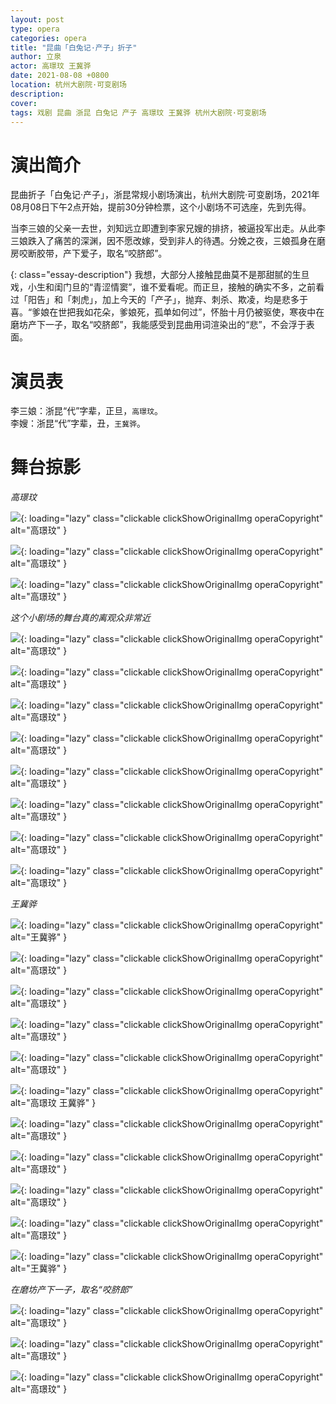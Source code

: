 ```yaml
---
layout: post
type: opera
categories: opera
title: "昆曲「白兔记·产子」折子"
author: 立泉
actor: 高璟玟 王冀骅 
date: 2021-08-08 +0800
location: 杭州大剧院·可变剧场
description: 
cover: 
tags: 戏剧 昆曲 浙昆 白兔记 产子 高璟玟 王冀骅 杭州大剧院·可变剧场
---
```


# 演出简介

昆曲折子「白兔记·产子」，浙昆常规小剧场演出，杭州大剧院·可变剧场，2021年08月08日下午2点开始，提前30分钟检票，这个小剧场不可选座，先到先得。

当李三娘的父亲一去世，刘知远立即遭到李家兄嫂的排挤，被逼投军出走。从此李三娘跌入了痛苦的深渊，因不愿改嫁，受到非人的待遇。分娩之夜，三娘孤身在磨房咬断胶带，产下爱子，取名“咬脐郎”。

{: class="essay-description"}
我想，大部分人接触昆曲莫不是那甜腻的生旦戏，小生和闺门旦的“青涩情窦”，谁不爱看呢。而正旦，接触的确实不多，之前看过「阳告」和「刺虎」，加上今天的「产子」，抛弃、刺杀、欺凌，均是悲多于喜。“爹娘在世把我如花朵，爹娘死，孤单如何过”，怀胎十月仍被驱使，寒夜中在磨坊产下一子，取名“咬脐郎”，我能感受到昆曲用词渲染出的“悲”，不会浮于表面。

# 演员表

李三娘：浙昆“代”字辈，正旦，`高璟玟`。  
李嫂：浙昆“代”字辈，丑，`王冀骅`。

# 舞台掠影

*高璟玟*

![](https://apqx.oss-cn-hangzhou.aliyuncs.com/blog/opera_20210808/baituji_chanzi/DSC07117_thumb.jpg){: loading="lazy" class="clickable clickShowOriginalImg operaCopyright" alt="高璟玟" }

![](https://apqx.oss-cn-hangzhou.aliyuncs.com/blog/opera_20210808/baituji_chanzi/DSC07121_thumb.jpg){: loading="lazy" class="clickable clickShowOriginalImg operaCopyright" alt="高璟玟" }

![](https://apqx.oss-cn-hangzhou.aliyuncs.com/blog/opera_20210808/baituji_chanzi/DSC07123_thumb.jpg){: loading="lazy" class="clickable clickShowOriginalImg operaCopyright" alt="高璟玟" }

*这个小剧场的舞台真的离观众非常近*

![](https://apqx.oss-cn-hangzhou.aliyuncs.com/blog/opera_20210808/baituji_chanzi/DSC07131_thumb.jpg){: loading="lazy" class="clickable clickShowOriginalImg operaCopyright" alt="高璟玟" }

![](https://apqx.oss-cn-hangzhou.aliyuncs.com/blog/opera_20210808/baituji_chanzi/DSC07134_thumb.jpg){: loading="lazy" class="clickable clickShowOriginalImg operaCopyright" alt="高璟玟" }

![](https://apqx.oss-cn-hangzhou.aliyuncs.com/blog/opera_20210808/baituji_chanzi/DSC07144_thumb.jpg){: loading="lazy" class="clickable clickShowOriginalImg operaCopyright" alt="高璟玟" }

![](https://apqx.oss-cn-hangzhou.aliyuncs.com/blog/opera_20210808/baituji_chanzi/DSC07147_thumb.jpg){: loading="lazy" class="clickable clickShowOriginalImg operaCopyright" alt="高璟玟" }

![](https://apqx.oss-cn-hangzhou.aliyuncs.com/blog/opera_20210808/baituji_chanzi/DSC07157_thumb.jpg){: loading="lazy" class="clickable clickShowOriginalImg operaCopyright" alt="高璟玟" }

![](https://apqx.oss-cn-hangzhou.aliyuncs.com/blog/opera_20210808/baituji_chanzi/DSC07175_thumb.jpg){: loading="lazy" class="clickable clickShowOriginalImg operaCopyright" alt="高璟玟" }

![](https://apqx.oss-cn-hangzhou.aliyuncs.com/blog/opera_20210808/baituji_chanzi/DSC07178_thumb.jpg){: loading="lazy" class="clickable clickShowOriginalImg operaCopyright" alt="高璟玟" }

![](https://apqx.oss-cn-hangzhou.aliyuncs.com/blog/opera_20210808/baituji_chanzi/DSC07189_thumb.jpg){: loading="lazy" class="clickable clickShowOriginalImg operaCopyright" alt="高璟玟" }

*王冀骅*

![](https://apqx.oss-cn-hangzhou.aliyuncs.com/blog/opera_20210808/baituji_chanzi/DSC07191_thumb.jpg){: loading="lazy" class="clickable clickShowOriginalImg operaCopyright" alt="王冀骅" }

![](https://apqx.oss-cn-hangzhou.aliyuncs.com/blog/opera_20210808/baituji_chanzi/DSC07197_thumb.jpg){: loading="lazy" class="clickable clickShowOriginalImg operaCopyright" alt="高璟玟" }

![](https://apqx.oss-cn-hangzhou.aliyuncs.com/blog/opera_20210808/baituji_chanzi/DSC07198_thumb.jpg){: loading="lazy" class="clickable clickShowOriginalImg operaCopyright" alt="高璟玟" }

![](https://apqx.oss-cn-hangzhou.aliyuncs.com/blog/opera_20210808/baituji_chanzi/DSC07200_thumb.jpg){: loading="lazy" class="clickable clickShowOriginalImg operaCopyright" alt="高璟玟" }

![](https://apqx.oss-cn-hangzhou.aliyuncs.com/blog/opera_20210808/baituji_chanzi/DSC07203_thumb.jpg){: loading="lazy" class="clickable clickShowOriginalImg operaCopyright" alt="高璟玟" }

![](https://apqx.oss-cn-hangzhou.aliyuncs.com/blog/opera_20210808/baituji_chanzi/DSC07205_thumb.jpg){: loading="lazy" class="clickable clickShowOriginalImg operaCopyright" alt="高璟玟 王冀骅" }

![](https://apqx.oss-cn-hangzhou.aliyuncs.com/blog/opera_20210808/baituji_chanzi/DSC07207_thumb.jpg){: loading="lazy" class="clickable clickShowOriginalImg operaCopyright" alt="高璟玟" }

![](https://apqx.oss-cn-hangzhou.aliyuncs.com/blog/opera_20210808/baituji_chanzi/DSC07211_thumb.jpg){: loading="lazy" class="clickable clickShowOriginalImg operaCopyright" alt="高璟玟" }

![](https://apqx.oss-cn-hangzhou.aliyuncs.com/blog/opera_20210808/baituji_chanzi/DSC07215_thumb.jpg){: loading="lazy" class="clickable clickShowOriginalImg operaCopyright" alt="高璟玟" }

![](https://apqx.oss-cn-hangzhou.aliyuncs.com/blog/opera_20210808/baituji_chanzi/DSC07217_thumb.jpg){: loading="lazy" class="clickable clickShowOriginalImg operaCopyright" alt="高璟玟" }

![](https://apqx.oss-cn-hangzhou.aliyuncs.com/blog/opera_20210808/baituji_chanzi/DSC07236_thumb.jpg){: loading="lazy" class="clickable clickShowOriginalImg operaCopyright" alt="王冀骅" }

*在磨坊产下一子，取名“咬脐郎”*

![](https://apqx.oss-cn-hangzhou.aliyuncs.com/blog/opera_20210808/baituji_chanzi/DSC07244_thumb.jpg){: loading="lazy" class="clickable clickShowOriginalImg operaCopyright" alt="高璟玟" }

![](https://apqx.oss-cn-hangzhou.aliyuncs.com/blog/opera_20210808/baituji_chanzi/DSC07258_thumb.jpg){: loading="lazy" class="clickable clickShowOriginalImg operaCopyright" alt="高璟玟" }

![](https://apqx.oss-cn-hangzhou.aliyuncs.com/blog/opera_20210808/baituji_chanzi/DSC07260_thumb.jpg){: loading="lazy" class="clickable clickShowOriginalImg operaCopyright" alt="高璟玟" }